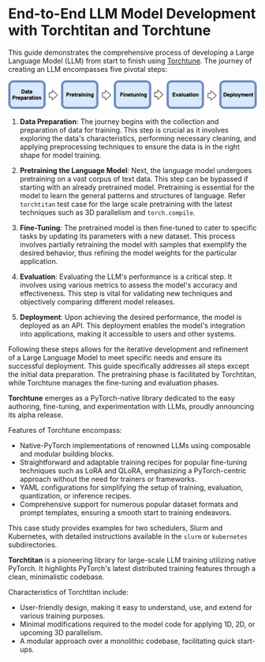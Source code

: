 # End-to-End LLM Model Development with Torchtitan and Torchtune <!-- omit in toc -->

This guide demonstrates the comprehensive process of developing a Large Language Model (LLM) from start to finish using [Torchtune](https://github.com/pytorch/torchtune). The journey of creating an LLM encompasses five pivotal steps:

![LLMOps](docs/LLMOps.png)

1. **Data Preparation**: The journey begins with the collection and preparation of data for training. This step is crucial as it involves exploring the data's characteristics, performing necessary cleaning, and applying preprocessing techniques to ensure the data is in the right shape for model training.

2. **Pretraining the Language Model**: Next, the language model undergoes pretraining on a vast corpus of text data. This step can be bypassed if starting with an already pretrained model. Pretraining is essential for the model to learn the general patterns and structures of language. Refer `torchtitan` test case for the large scale pretraining with the latest techniques such as 3D parallelism and `torch.compile`.

3. **Fine-Tuning**: The pretrained model is then fine-tuned to cater to specific tasks by updating its parameters with a new dataset. This process involves partially retraining the model with samples that exemplify the desired behavior, thus refining the model weights for the particular application.

4. **Evaluation**: Evaluating the LLM's performance is a critical step. It involves using various metrics to assess the model's accuracy and effectiveness. This step is vital for validating new techniques and objectively comparing different model releases.

5. **Deployment**: Upon achieving the desired performance, the model is deployed as an API. This deployment enables the model's integration into applications, making it accessible to users and other systems.

Following these steps allows for the iterative development and refinement of a Large Language Model to meet specific needs and ensure its successful deployment. This guide specifically addresses all steps except the initial data preparation. The pretraining phase is facilitated by Torchtitan, while Torchtune manages the fine-tuning and evaluation phases.

**Torchtune** emerges as a PyTorch-native library dedicated to the easy authoring, fine-tuning, and experimentation with LLMs, proudly announcing its alpha release.

Features of Torchtune encompass:

* Native-PyTorch implementations of renowned LLMs using composable and modular building blocks.
* Straightforward and adaptable training recipes for popular fine-tuning techniques such as LoRA and QLoRA, emphasizing a PyTorch-centric approach without the need for trainers or frameworks.
* YAML configurations for simplifying the setup of training, evaluation, quantization, or inference recipes.
* Comprehensive support for numerous popular dataset formats and prompt templates, ensuring a smooth start to training endeavors.

This case study provides examples for two schedulers, Slurm and Kubernetes, with detailed instructions available in the `slurm` or `kubernetes` subdirectories.



**Torchtitan** is a pioneering library for large-scale LLM training utilizing native PyTorch. It highlights PyTorch's latest distributed training features through a clean, minimalistic codebase.

Characteristics of Torchtitan include:

* User-friendly design, making it easy to understand, use, and extend for various training purposes.
* Minimal modifications required to the model code for applying 1D, 2D, or upcoming 3D parallelism.
* A modular approach over a monolithic codebase, facilitating quick start-ups.
